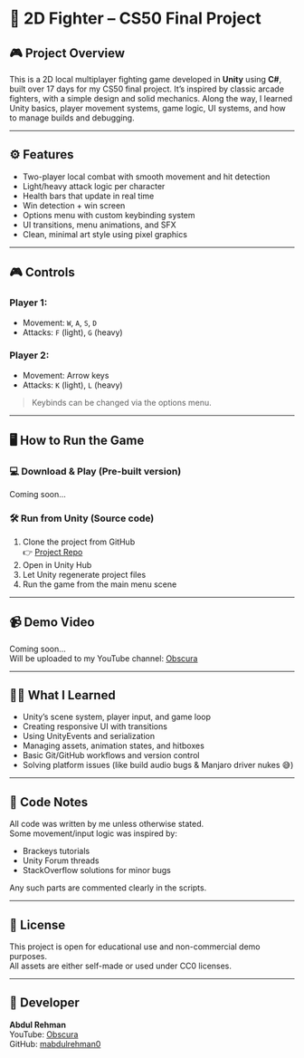 # 🥊 2D Fighter – CS50 Final Project

## 🎮 Project Overview
This is a 2D local multiplayer fighting game developed in **Unity** using **C#**, built over 17 days for my CS50 final project. It’s inspired by classic arcade fighters, with a simple design and solid mechanics. Along the way, I learned Unity basics, player movement systems, game logic, UI systems, and how to manage builds and debugging.

---

## ⚙️ Features
- Two-player local combat with smooth movement and hit detection
- Light/heavy attack logic per character
- Health bars that update in real time
- Win detection + win screen
- Options menu with custom keybinding system
- UI transitions, menu animations, and SFX
- Clean, minimal art style using pixel graphics

---

## 🎮 Controls

### Player 1:
- Movement: `W`, `A`, `S`, `D`
- Attacks: `F` (light), `G` (heavy)

### Player 2:
- Movement: Arrow keys
- Attacks: `K` (light), `L` (heavy)

> Keybinds can be changed via the options menu.

---

## 🖥️ How to Run the Game

### 💻 Download & Play (Pre-built version)
Coming soon...

### 🛠️ Run from Unity (Source code)
1. Clone the project from GitHub  
   👉 [Project Repo](https://github.com/mabdulrehman0/2D_Fighter_CS50_Project)
2. Open in Unity Hub
3. Let Unity regenerate project files
4. Run the game from the main menu scene

---

## 📹 Demo Video
Coming soon...  
Will be uploaded to my YouTube channel: [Obscura](https://youtube.com/@Obscura-One)

---

## 🧑‍💻 What I Learned
- Unity’s scene system, player input, and game loop
- Creating responsive UI with transitions
- Using UnityEvents and serialization
- Managing assets, animation states, and hitboxes
- Basic Git/GitHub workflows and version control
- Solving platform issues (like build audio bugs & Manjaro driver nukes 😅)

---

## 🧾 Code Notes
All code was written by me unless otherwise stated.  
Some movement/input logic was inspired by:
- Brackeys tutorials
- Unity Forum threads
- StackOverflow solutions for minor bugs

Any such parts are commented clearly in the scripts.

---

## 🪪 License
This project is open for educational use and non-commercial demo purposes.  
All assets are either self-made or used under CC0 licenses.

---

## 👤 Developer
**Abdul Rehman**  
YouTube: [Obscura](placeholder)  
GitHub: [mabdulrehman0](https://github.com/mabdulrehman0)
